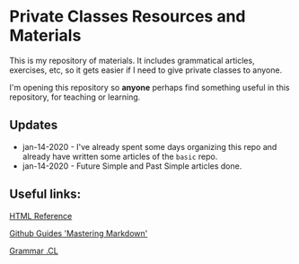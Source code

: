 # Private Classes Resources and Materials

This is my repository of materials. It includes grammatical articles, exercises, etc, so it gets easier if I need to give private classes to anyone.

I'm opening this repository so **anyone** perhaps find something useful in this repository, for teaching or learning.

## Updates

* jan-14-2020 - I've already spent some days organizing this repo and already have written some articles of the `basic` repo.
* jan-14-2020 - Future Simple and Past Simple articles done. 

## Useful links:

<a href="https://www.w3schools.com/html" target="_blank">HTML Reference</a>

<a href="https://guides.github.com/features/mastering-markdown/" target="_blank">Github Guides 'Mastering Markdown'</a>

[Grammar .CL](https://www.grammar.cl/Notes.htm)